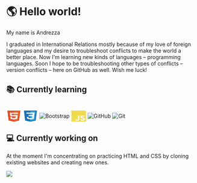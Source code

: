 # 🌎 Hello world!

My name is Andrezza

I graduated in International Relations mostly because of my love of foreign languages and my desire to troubleshoot conflicts to make the world a better place. Now I'm learning new kinds of languages – programming languages. Soon I hope to be troubleshooting other types of conflicts – version conflicts – here on GitHub as well. Wish me luck!


## 📚 Currently learning 
  
<div style="display: inline_block"><br>
  <img align="center" alt="HTML" height="30" width="40" src="https://raw.githubusercontent.com/devicons/devicon/master/icons/html5/html5-original.svg">
  <img align="center" alt="CSS" height="30" width="40" src="https://raw.githubusercontent.com/devicons/devicon/master/icons/css3/css3-original.svg">
  <img align="center" alt="Bootstrap" height="30" width="40" src="https://upload.wikimedia.org/wikipedia/commons/b/b2/Bootstrap_logo.svg">
  <img align="center" alt="Javascript" height="30" width="40" src="https://raw.githubusercontent.com/devicons/devicon/master/icons/javascript/javascript-plain.svg">
  <img align="center" alt="GitHub" height="30" width="30" src="https://github.githubassets.com/favicons/favicon-dark.png">
  <img align="center" alt="Git" height="30" width="40" src="https://cdn.jsdelivr.net/gh/devicons/devicon/icons/git/git-original.svg">
</div>


## 💻 Currently working on

At the moment I'm concentrating on practicing HTML and CSS by cloning existing websites and creating new ones. 

<div>
  <a href="https://github.com/andrezzasouza">
  <img height="180em" src="https://github-readme-stats.vercel.app/api/top-langs/?username=andrezzasouza&layout=compact&langs_count=7&theme=synthwave"/>
</div>
